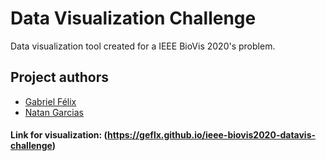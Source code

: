 # Data Visualization Challenge
Data visualization tool created for a IEEE BioVis 2020's problem.

## Project authors
* [Gabriel Félix](https://github.com/geflx)
* [Natan Garcias](https://github.com/NatanGarcias) 

#### Link for visualization: (https://geflx.github.io/ieee-biovis2020-datavis-challenge)
